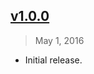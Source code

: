 ## [v1.0.0]
> May 1, 2016

- Initial release.

[v1.0.0]: https://github.com/jonasantonelli/react-rating-stars/tree/1.0.0
